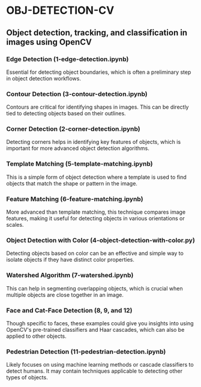 # **OBJ-DETECTION-CV**
## Object detection, tracking, and classification in images using OpenCV

### **Edge Detection (1-edge-detection.ipynb)**
Essential for detecting object boundaries, which is often a preliminary step in object detection workflows.

### **Contour Detection (3-contour-detection.ipynb)**
Contours are critical for identifying shapes in images. This can be directly tied to detecting objects based on their outlines.

### **Corner Detection (2-corner-detection.ipynb)**
Detecting corners helps in identifying key features of objects, which is important for more advanced object detection algorithms.

### **Template Matching (5-template-matching.ipynb)**
This is a simple form of object detection where a template is used to find objects that match the shape or pattern in the image.

### **Feature Matching (6-feature-matching.ipynb)**
More advanced than template matching, this technique compares image features, making it useful for detecting objects in various orientations or scales.

### **Object Detection with Color (4-object-detection-with-color.py)**
Detecting objects based on color can be an effective and simple way to isolate objects if they have distinct color properties.

### **Watershed Algorithm (7-watershed.ipynb)**
This can help in segmenting overlapping objects, which is crucial when multiple objects are close together in an image.

### **Face and Cat-Face Detection (8, 9, and 12)**
Though specific to faces, these examples could give you insights into using OpenCV's pre-trained classifiers and Haar cascades, which can also be applied to other objects.

### **Pedestrian Detection (11-pedestrian-detection.ipynb)**
Likely focuses on using machine learning methods or cascade classifiers to detect humans. It may contain techniques applicable to detecting other types of objects.

